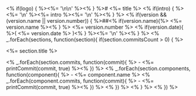 <% if(logo) { %><%= '\n\n' %><% } %># <%= title %> <% if(intro) { %><%= '\n' %><%= intro %><%= '\n' %><% } %> <% if(version && (version.name || version.number)) { %>##<% if(version.name){%> <%= version.name %><% } %> <%= version.number %> <% if(version.date){ %>( <%= version.date %> )<% } %><%= '\n' %><% } %> <% _.forEach(sections, function(section){ if(section.commitsCount > 0) { %>

<%= section.title %>

<% _.forEach(section.commits, function(commit){ %> - <%= printCommit(commit, true) %><% }) %> <% _.forEach(section.components, function(component){ %> - <%= component.name %> <% _.forEach(component.commits, function(commit){ %> - <%= printCommit(commit, true) %><% }) %> <% }) %> <% } %> <% }) %>